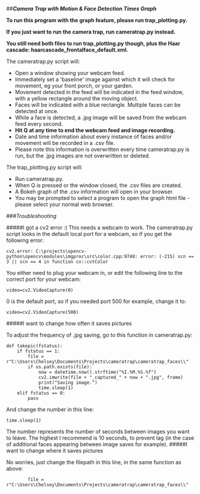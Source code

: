 ##**_Camera Trap with Motion & Face Detection Times Graph_**

**To run this program with the graph feature, please run trap_plotting.py.**

**If you just want to run the camera trap, run cameratrap.py instead.**

**You still need both files to run trap_plotting.py though, plus the Haar cascade: haarcascade_frontalface_default.xml.**

The cameratrap.py script will:
* Open a window showing your webcam feed.
* Immediately set a 'baseline' image against which it will check for movement, eg your front porch, or your garden.
* Movement detected in the feed will be indicated in the feed window, with a yellow rectangle around the moving object.
* Faces will be indicated with a blue rectangle. Multiple faces can be detected at once.
* While a face is detected, a .jpg image will be saved from the webcam feed every second.
* **Hit Q at any time to end the webcam feed and image recording.**
* Date and time information about every instance of faces and/or movement will be recorded in a .csv file.
* Please note this information is overwritten every time cameratrap.py is run, but the .jpg images are not overwritten or deleted.

The trap_plotting.py script will:
* Run cameratrap.py.
* When Q is pressed or the window closed, the .csv files are created.
* A Bokeh graph of the .csv information will open in your browser.
* You may be prompted to select a program to open the graph html file - please select your normal web browser.

###_Troubleshooting_

#####I got a cv2 error :(
This needs a webcam to work. The cameratrap.py script looks in the default local port for a webcam, so if you get the following error:

``cv2.error: C:\projects\opencv-python\opencv\modules\imgproc\src\color.cpp:9748: error: (-215) scn == 3 || scn == 4 in function cv::cvtColor``

You either need to plug your webcam in, or edit the following line to the correct port for your webcam:

``
video=cv2.VideoCapture(0)
``

0 is the default port, so if you needed port 500 for example, change it to:

``
video=cv2.VideoCapture(500)
``

#####I want to change how often it saves pictures

To adjust the frequency of .jpg saving, go to this function in cameratrap.py:

```
def takepic(fstatus):
    if fstatus == 1:
        file = r"C:\Users\Chelsey\Documents\Projects\cameratrap\cameratrap_faces\\"
        if os.path.exists(file):
            now = datetime.now().strftime("%I.%M.%S.%f")
            cv2.imwrite(file + "_captured_" + now + ".jpg", frame)
            print("Saving image.")
            time.sleep(1)
    elif fstatus == 0:
        pass
```
And change the number in this line:

`time.sleep(1)`

The number represents the number of seconds between images you want to leave. The highest I recommend is 10 seconds, to 
prevent lag (in the case of additional faces appearing between image saves for example).
#####I want to change where it saves pictures

No worries, just change the filepath in this line, in the same function as above:

`        file = r"C:\Users\Chelsey\Documents\Projects\cameratrap\cameratrap_faces\\"`

